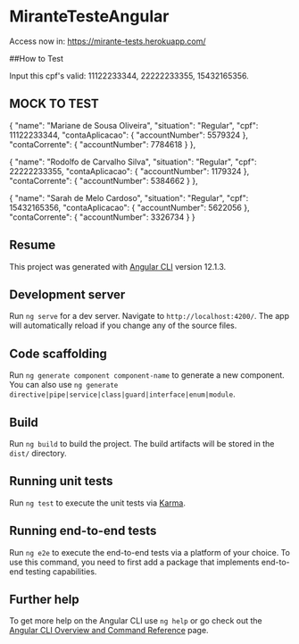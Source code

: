 # MiranteTesteAngular

Access now in: https://mirante-tests.herokuapp.com/

##How to Test

Input this cpf's valid: 11122233344, 22222233355, 15432165356.

## MOCK TO TEST

{
  "name": "Mariane de Sousa Oliveira",
  "situation": "Regular",
  "cpf": 11122233344,
  "contaAplicacao": {
    "accountNumber": 5579324
  },
  "contaCorrente": {
    "accountNumber": 7784618
  }
  },
  
  {
    "name": "Rodolfo de Carvalho Silva",
    "situation": "Regular",
    "cpf": 22222233355,
    "contaAplicacao":  {
      "accountNumber": 1179324
    },
    "contaCorrente": {
      "accountNumber": 5384662
    }
  },

  {
    "name": "Sarah de Melo Cardoso",
    "situation": "Regular",
    "cpf": 15432165356,
    "contaAplicacao": {
      "accountNumber": 5622056
    },
    "contaCorrente": {
      "accountNumber": 3326734
    }
  }

## Resume
This project was generated with [Angular CLI](https://github.com/angular/angular-cli) version 12.1.3.

## Development server

Run `ng serve` for a dev server. Navigate to `http://localhost:4200/`. The app will automatically reload if you change any of the source files.

## Code scaffolding

Run `ng generate component component-name` to generate a new component. You can also use `ng generate directive|pipe|service|class|guard|interface|enum|module`.

## Build

Run `ng build` to build the project. The build artifacts will be stored in the `dist/` directory.

## Running unit tests

Run `ng test` to execute the unit tests via [Karma](https://karma-runner.github.io).

## Running end-to-end tests

Run `ng e2e` to execute the end-to-end tests via a platform of your choice. To use this command, you need to first add a package that implements end-to-end testing capabilities.

## Further help

To get more help on the Angular CLI use `ng help` or go check out the [Angular CLI Overview and Command Reference](https://angular.io/cli) page.
